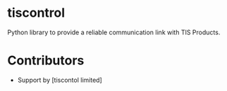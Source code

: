 # tiscontrol
Python library to provide a reliable communication link with TIS Products.


# Contributors
*  Support by [tiscontol limited]
